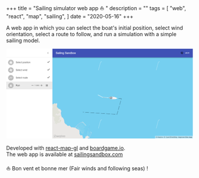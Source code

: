 +++
title = "Sailing simulator web app :sailboat: "
description = ""
tags = [
    "web",
    "react",
    "map",
    "sailing",
]
date = "2020-05-16"
+++

A web app in which you can select the boat's initial position, select wind orientation, select a route to follow, and run a simulation with a simple sailing model.

[![Screenshot](/sailing_simulator_web_app/app_screenshot.png)](https://sailingsandbox.com/)

Developed with [react-map-gl](https://visgl.github.io/react-map-gl/) and [boardgame.io](https://boardgame.io/).  
The web app is available at [sailingsandbox.com](https://sailingsandbox.com/)

 :sailboat: Bon vent et bonne mer (Fair winds and following seas) !